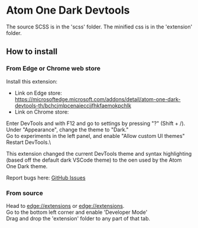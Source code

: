 # Atom One Dark Devtools

The source SCSS is in the 'scss' folder. The minified css is in the 'extension' folder.

## How to install

### From Edge or Chrome web store

Install this extension:

- Link on Edge store: https://microsoftedge.microsoft.com/addons/detail/atom-one-dark-devtools-th/bchcjmlpcenaieccjjfhkfaemokpchlk
- Link on Chrome store:

Enter DevTools and with F12 and go to settings by pressing "?" (Shift + /).\
Under "Appearance", change the theme to "Dark."\
Go to experiments in the left panel, and enable "Allow custom UI themes"\
Restart DevTools.\

This extension changed the current DevTools theme and syntax highlighting (based off the default dark VSCode theme) to the oen used by the Atom One Dark theme.

Report bugs here: [GitHub Issues](https://github.com/MajesticString/atom-one-dark-devtools/issues)

### From source

Head to [edge://extensions](edge://extensions) or [edge://extensions](edge://extensions).\
Go to the bottom left corner and enable 'Developer Mode'\
Drag and drop the 'extension' folder to any part of that tab.

